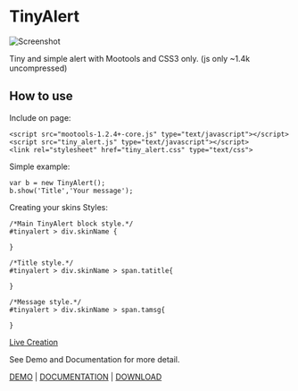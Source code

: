 TinyAlert
===========
![Screenshot](http://www.danillocesar.com.br/images/labs/tinyalert.png)


Tiny and simple alert with Mootools and CSS3 only. (js only ~1.4k uncompressed)

How to use
----------

Include on page:

	<script src="mootools-1.2.4+-core.js" type="text/javascript"></script>
	<script src="tiny_alert.js" type="text/javascript"></script>
	<link rel="stylesheet" href="tiny_alert.css" type="text/css">

Simple example:

	var b = new TinyAlert();
	b.show('Title','Your message');
	
Creating your skins Styles:

	/*Main TinyAlert block style.*/
	#tinyalert > div.skinName {

	}

	/*Title style.*/
	#tinyalert > div.skinName > span.tatitle{

	}

	/*Message style.*/
	#tinyalert > div.skinName > span.tamsg{

	}

[Live Creation](http://www.jsfiddle.net/yy5S6/)
	
See Demo and Documentation for more detail.

[DEMO](http://www.danillocesar.com.br/labs/tinyalert "TinyAlert DEMO") | [DOCUMENTATION](http://github.com/danillos/tinyalert/blob/master/Docs/TinyAlert.md "View Documentation") | [DOWNLOAD](http://github.com/danillos/tinyalert/downloads)


